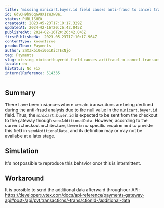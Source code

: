 ```yaml
---
title: 'missing minicart.buyer.id field causes anti-fraud to cancel transactions'
id: 6dvOH9b96qGAHXIzW3wBe1
status: PUBLISHED
createdAt: 2023-05-23T17:10:17.329Z
updatedAt: 2024-02-16T20:26:42.045Z
publishedAt: 2024-02-16T20:26:42.045Z
firstPublishedAt: 2023-05-23T17:10:17.964Z
contentType: knownIssue
productTeam: Payments
author: 2mXZkbi0oi061KicTExNjo
tag: Payments
slug: missing-minicartbuyerid-field-causes-antifraud-to-cancel-transactions
locale: en
kiStatus: No Fix
internalReference: 514335
---
```


## Summary


There have been instances where certain transactions are being declined during the anti-fraud analysis due to the null value in the `minicart.buyer.id` field. Thus, the `minicart.buyer.id` is expected to be sent from the checkout to the gateway through `sendAdditionalData`. However, according to the current checkout architecture, there is no specific requirement to provide this field in `sendAdditionalData`, and its definition may or may not be available at a later stage.


##

## Simulation


It's not possible to reproduce this behavior once this is intermittent.


##

## Workaround


It is possible to send the additional data afterward through our API:
https://developers.vtex.com/docs/api-reference/payments-gateway-api#post-/api/pvt/transactions/-transactionId-/additional-data






